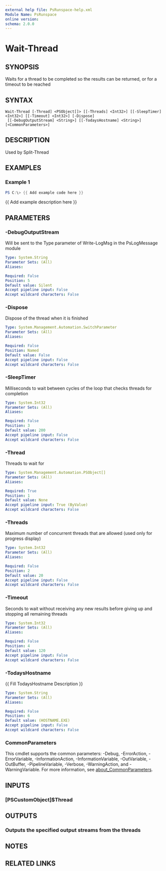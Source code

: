 ```yaml
---
external help file: PsRunspace-help.xml
Module Name: PsRunspace
online version:
schema: 2.0.0
---
```


# Wait-Thread

## SYNOPSIS
Waits for a thread to be completed so the results can be returned, or for a timeout to be reached

## SYNTAX

```
Wait-Thread [-Thread] <PSObject[]> [[-Threads] <Int32>] [[-SleepTimer] <Int32>] [[-Timeout] <Int32>] [-Dispose]
 [[-DebugOutputStream] <String>] [[-TodaysHostname] <String>] [<CommonParameters>]
```

## DESCRIPTION
Used by Split-Thread

## EXAMPLES

### Example 1
```powershell
PS C:\> {{ Add example code here }}
```

{{ Add example description here }}

## PARAMETERS

### -DebugOutputStream
Will be sent to the Type parameter of Write-LogMsg in the PsLogMessage module

```yaml
Type: System.String
Parameter Sets: (All)
Aliases:

Required: False
Position: 5
Default value: Silent
Accept pipeline input: False
Accept wildcard characters: False
```

### -Dispose
Dispose of the thread when it is finished

```yaml
Type: System.Management.Automation.SwitchParameter
Parameter Sets: (All)
Aliases:

Required: False
Position: Named
Default value: False
Accept pipeline input: False
Accept wildcard characters: False
```

### -SleepTimer
Milliseconds to wait between cycles of the loop that checks threads for completion

```yaml
Type: System.Int32
Parameter Sets: (All)
Aliases:

Required: False
Position: 3
Default value: 200
Accept pipeline input: False
Accept wildcard characters: False
```

### -Thread
Threads to wait for

```yaml
Type: System.Management.Automation.PSObject[]
Parameter Sets: (All)
Aliases:

Required: True
Position: 1
Default value: None
Accept pipeline input: True (ByValue)
Accept wildcard characters: False
```

### -Threads
Maximum number of concurrent threads that are allowed (used only for progress display)

```yaml
Type: System.Int32
Parameter Sets: (All)
Aliases:

Required: False
Position: 2
Default value: 20
Accept pipeline input: False
Accept wildcard characters: False
```

### -Timeout
Seconds to wait without receiving any new results before giving up and stopping all remaining threads

```yaml
Type: System.Int32
Parameter Sets: (All)
Aliases:

Required: False
Position: 4
Default value: 120
Accept pipeline input: False
Accept wildcard characters: False
```

### -TodaysHostname
{{ Fill TodaysHostname Description }}

```yaml
Type: System.String
Parameter Sets: (All)
Aliases:

Required: False
Position: 6
Default value: (HOSTNAME.EXE)
Accept pipeline input: False
Accept wildcard characters: False
```

### CommonParameters
This cmdlet supports the common parameters: -Debug, -ErrorAction, -ErrorVariable, -InformationAction, -InformationVariable, -OutVariable, -OutBuffer, -PipelineVariable, -Verbose, -WarningAction, and -WarningVariable. For more information, see [about_CommonParameters](http://go.microsoft.com/fwlink/?LinkID=113216).

## INPUTS

### [PSCustomObject]$Thread
## OUTPUTS

### Outputs the specified output streams from the threads
## NOTES

## RELATED LINKS
